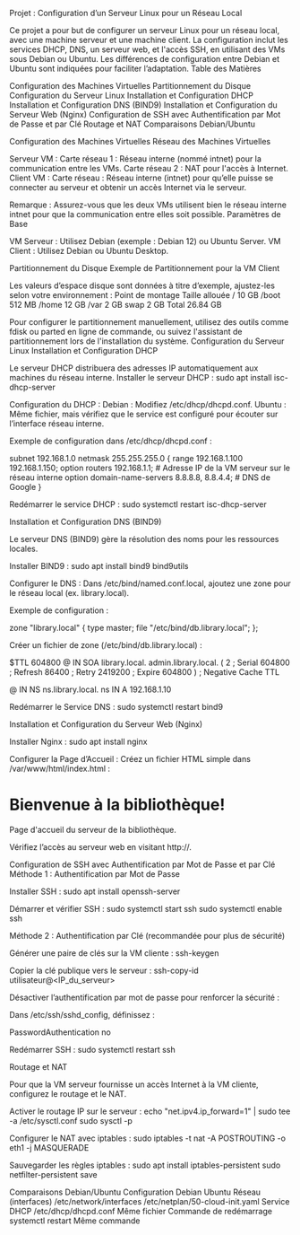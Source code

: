 Projet : Configuration d’un Serveur Linux pour un Réseau Local

Ce projet a pour but de configurer un serveur Linux pour un réseau local, avec une machine serveur et une machine client. La configuration inclut les services DHCP, DNS, un serveur web, et l'accès SSH, en utilisant des VMs sous Debian ou Ubuntu. Les différences de configuration entre Debian et Ubuntu sont indiquées pour faciliter l’adaptation.
Table des Matières

Configuration des Machines Virtuelles
    Partitionnement du Disque
    Configuration du Serveur Linux
        Installation et Configuration DHCP
        Installation et Configuration DNS (BIND9)
        Installation et Configuration du Serveur Web (Nginx)
        Configuration de SSH avec Authentification par Mot de Passe et par Clé
    Routage et NAT
    Comparaisons Debian/Ubuntu

Configuration des Machines Virtuelles
Réseau des Machines Virtuelles

   Serveur VM :
        Carte réseau 1 : Réseau interne (nommé intnet) pour la communication entre les VMs.
        Carte réseau 2 : NAT pour l'accès à Internet.
    Client VM :
        Carte réseau : Réseau interne (intnet) pour qu’elle puisse se connecter au serveur et obtenir un accès Internet via le serveur.

Remarque : Assurez-vous que les deux VMs utilisent bien le réseau interne intnet pour que la communication entre elles soit possible.
Paramètres de Base

   VM Serveur : Utilisez Debian (exemple : Debian 12) ou Ubuntu Server.
   VM Client : Utilisez Debian ou Ubuntu Desktop.

Partitionnement du Disque
Exemple de Partitionnement pour la VM Client

Les valeurs d’espace disque sont données à titre d’exemple, ajustez-les selon votre environnement :
Point de montage	Taille allouée
/	10 GB
/boot	512 MB
/home	12 GB
/var	2 GB
swap	2 GB
Total	26.84 GB

Pour configurer le partitionnement manuellement, utilisez des outils comme fdisk ou parted en ligne de commande, ou suivez l'assistant de partitionnement lors de l'installation du système.
Configuration du Serveur Linux
Installation et Configuration DHCP

Le serveur DHCP distribuera des adresses IP automatiquement aux machines du réseau interne.
    Installer le serveur DHCP :
    sudo apt install isc-dhcp-server

   Configuration du DHCP :
       Debian : Modifiez /etc/dhcp/dhcpd.conf.
        Ubuntu : Même fichier, mais vérifiez que le service est configuré pour écouter sur l’interface réseau interne.

   Exemple de configuration dans /etc/dhcp/dhcpd.conf :

   subnet 192.168.1.0 netmask 255.255.255.0 {
    range 192.168.1.100 192.168.1.150;
    option routers 192.168.1.1; # Adresse IP de la VM serveur sur le réseau interne
    option domain-name-servers 8.8.8.8, 8.8.4.4; # DNS de Google
    }

  Redémarrer le service DHCP :
    sudo systemctl restart isc-dhcp-server

Installation et Configuration DNS (BIND9)

Le serveur DNS (BIND9) gère la résolution des noms pour les ressources locales.

  Installer BIND9 :
    sudo apt install bind9 bind9utils

   Configurer le DNS :
        Dans /etc/bind/named.conf.local, ajoutez une zone pour le réseau local (ex. library.local).

   Exemple de configuration :

  zone "library.local" {
    type master;
    file "/etc/bind/db.library.local";
    };

  Créer un fichier de zone (/etc/bind/db.library.local) :
  
  $TTL 604800
    @ IN SOA library.local. admin.library.local. (
    2 ; Serial
    604800 ; Refresh
    86400 ; Retry
    2419200 ; Expire
    604800 ) ; Negative Cache TTL

  @ IN NS ns.library.local.
    ns IN A 192.168.1.10

  Redémarrer le Service DNS :
    sudo systemctl restart bind9

Installation et Configuration du Serveur Web (Nginx)

  Installer Nginx :
    sudo apt install nginx

  Configurer la Page d’Accueil :
        Créez un fichier HTML simple dans /var/www/html/index.html :
    <!DOCTYPE html> <html> <head> <title>Bibliothèque Locale</title> </head> <body> <h1>Bienvenue à la bibliothèque!</h1> <p>Page d'accueil du serveur de la bibliothèque.</p> </body> </html>

  Vérifiez l’accès au serveur web en visitant http://<adresse-IP-du-serveur>.

Configuration de SSH avec Authentification par Mot de Passe et par Clé
Méthode 1 : Authentification par Mot de Passe

   Installer SSH :
    sudo apt install openssh-server

Démarrer et vérifier SSH :
    sudo systemctl start ssh
    sudo systemctl enable ssh

Méthode 2 : Authentification par Clé (recommandée pour plus de sécurité)
   
  Générer une paire de clés sur la VM cliente :
    ssh-keygen

   Copier la clé publique vers le serveur :
    ssh-copy-id utilisateur@<IP_du_serveur>

  Désactiver l’authentification par mot de passe pour renforcer la sécurité :

    
  Dans /etc/ssh/sshd_config, définissez :

  PasswordAuthentication no

  Redémarrer SSH :
    sudo systemctl restart ssh

Routage et NAT

Pour que la VM serveur fournisse un accès Internet à la VM cliente, configurez le routage et le NAT.

   Activer le routage IP sur le serveur :
    echo "net.ipv4.ip_forward=1" | sudo tee -a /etc/sysctl.conf
    sudo sysctl -p

  Configurer le NAT avec iptables :
    sudo iptables -t nat -A POSTROUTING -o eth1 -j MASQUERADE

   Sauvegarder les règles iptables :
    sudo apt install iptables-persistent
    sudo netfilter-persistent save

Comparaisons Debian/Ubuntu
Configuration	Debian	Ubuntu
Réseau (interfaces)	/etc/network/interfaces	/etc/netplan/50-cloud-init.yaml
Service DHCP	/etc/dhcp/dhcpd.conf	Même fichier
Commande de redémarrage	systemctl restart <service>	Même commande
